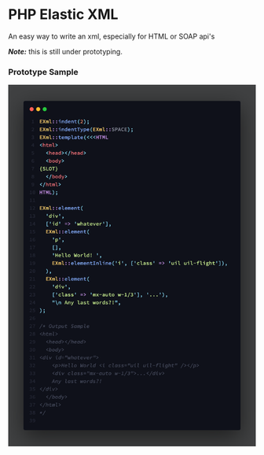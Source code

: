 # PHP Elastic XML

An easy way to write an xml, especially for HTML or SOAP api's

_**Note:**_ this is still under prototyping.

### Prototype Sample

![Alt text](exml.png)
